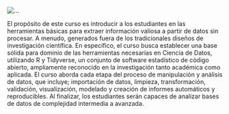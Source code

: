 
![...](img/cdar2.jpg)


El propósito de este curso es introducir a los estudiantes en las herramientas básicas para extraer información valiosa a partir de datos sin procesar. A menudo, generados fuera de los tradicionales diseños de investigación científica. En específico, el curso busca establecer una base sólida para dominio de las herramientas necesarias en Ciencia de Datos, utilizando R y Tidyverse, un conjunto de software estadístico de código abierto, ampliamente reconocido en la investigación tanto académica como aplicada. El curso aborda cada etapa del proceso de manipulación y análisis de datos, que incluye; importación de datos, limpieza, transformación, validación, visualización, modelado y creación de informes automáticos y reproducibles. Al finalizar, los estudiantes serán capaces de analizar bases de datos de complejidad intermedia a avanzada.
